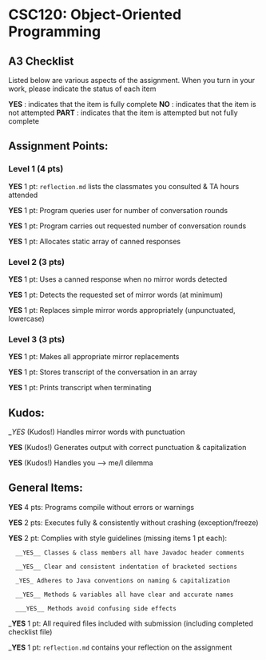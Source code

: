 # CSC120: Object-Oriented Programming
## A3 Checklist

Listed below are various aspects of the assignment.  When you turn in your work, please indicate the status of each item

**YES** : indicates that the item is fully complete
**NO** : indicates that the item is not attempted
**PART** : indicates that the item is attempted but not fully complete


## Assignment Points:

### Level 1 (4 pts)

__YES__ 1 pt: `reflection.md` lists the classmates you consulted & TA hours attended

__YES__ 1 pt: Program queries user for number of conversation rounds

__YES__ 1 pt: Program carries out requested number of conversation rounds

__YES__ 1 pt: Allocates static array of canned responses

### Level 2 (3 pts)

__YES__ 1 pt: Uses a canned response when no mirror words detected

__YES__ 1 pt: Detects the requested set of mirror words (at minimum)

__YES__ 1 pt: Replaces simple mirror words appropriately (unpunctuated, lowercase)

### Level 3 (3 pts)

__YES__ 1 pt: Makes all appropriate mirror replacements

__YES__ 1 pt: Stores transcript of the conversation in an array

__YES__ 1 pt: Prints transcript when terminating

## Kudos:

__YES_ (Kudos!) Handles mirror words with punctuation

__YES__ (Kudos!) Generates output with correct punctuation & capitalization

__YES__ (Kudos!) Handles you --> me/I dilemma



## General Items:

__YES__ 4 pts: Programs compile without errors or warnings

__YES__ 2 pts: Executes fully & consistently without crashing (exception/freeze)

__YES__ 2 pt: Complies with style guidelines (missing items 1 pt each):

      __YES__ Classes & class members all have Javadoc header comments

      __YES__ Clear and consistent indentation of bracketed sections

      _YES_ Adheres to Java conventions on naming & capitalization

      __YES__ Methods & variables all have clear and accurate names

      ___YES__ Methods avoid confusing side effects

___YES__ 1 pt: All required files included with submission (including completed checklist file)

___YES__ 1 pt: `reflection.md` contains your reflection on the assignment
